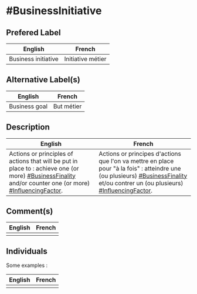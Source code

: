 #BusinessInitiative
==
## Prefered Label
<table>
    <thead>
        <tr>
            <th>English</th>
            <th>French</th>
        </tr>
    </thead>
    <tbody>
        <tr>
            <td>Business initiative</td>
            <td>Initiative métier</td>
        </tr>
    </tbody>
</table>

## Alternative Label(s)
<table>
    <thead>
        <tr>
            <th>English</th>
            <th>French</th>
        </tr>
    </thead>
    <tbody>
        <tr>
            <td>Business goal</td>
            <td>But métier</td>
        </tr>
    </tbody>
</table>

## Description
<table>
    <thead>
        <tr>
            <th>English</th>
            <th>French</th>
        </tr>
    </thead>
    <tbody>
        <tr>
            <td>Actions or principles of actions that will be put in place to : achieve one (or more) <a href="https://github.com/iPlumb3r/pEAr4pEEr/blob/master/1_Semantic/Conceptionary/%23BusinessFinality.md">#BusinessFinality</a> and/or counter one (or more) <a href="https://github.com/iPlumb3r/pEAr4pEEr/blob/master/1_Semantic/Conceptionary/%23InfluencingFactor.md">#InfluencingFactor</a>.</td>
            <td>Actions or principes d'actions que l'on va mettre en place pour "à la fois" : atteindre une (ou plusieurs) <a href="https://github.com/iPlumb3r/pEAr4pEEr/blob/master/1_Semantic/Conceptionary/%23BusinessFinality.md">#BusinessFinality</a> et/ou contrer un (ou plusieurs) <a href="https://github.com/iPlumb3r/pEAr4pEEr/blob/master/1_Semantic/Conceptionary/%23InfluencingFactor.md">#InfluencingFactor</a>.</td>
        </tr>
    </tbody>
</table>

## Comment(s)
<table>
    <thead>
        <tr>
            <th>English</th>
            <th>French</th>
        </tr>
    </thead>
    <tbody>
        <tr>
            <td></td>
            <td></td>
        </tr>
    </tbody>
</table>

## Individuals

Some examples : 
<table>
    <thead>
        <tr>
            <th>English</th>
            <th>French</th>
        </tr>
    </thead>
    <tbody>
        <tr>
            <td></td>
            <td></td>
        </tr>
        </tr>
    </tbody>
</table>
